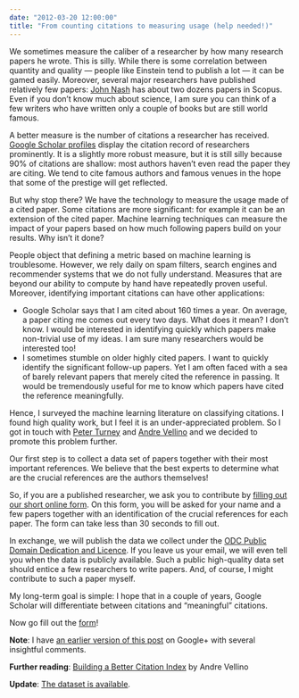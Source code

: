 ```yaml
---
date: "2012-03-20 12:00:00"
title: "From counting citations to measuring usage (help needed!)"
---
```




We sometimes measure the caliber of a researcher by how many research papers he wrote. This is silly. While there is some correlation between quantity and quality &mdash; people like Einstein tend to publish a lot &mdash; it can be gamed easily. Moreover, several major researchers have published relatively few papers: [John Nash](https://en.wikipedia.org/wiki/John_Forbes_Nash,_Jr.) has about two dozens papers in Scopus. Even if you don&rsquo;t know much about science, I am sure you can think of a few writers who have written only a couple of books but are still world famous.

A better measure is the number of citations a researcher has received. [Google Scholar profiles](https://scholar.google.com/citations?user=q1ja-G8AAAAJ) display the citation record of researchers prominently. It is a slightly more robust measure, but it is still silly because 90% of citations are shallow: most authors haven&rsquo;t even read the paper they are citing. We tend to cite famous authors and famous venues in the hope that some of the prestige will get reflected. 

But why stop there? We have the technology to measure the usage made of a cited paper. Some citations are more significant: for example it can be an extension of the cited paper. Machine learning techniques can measure the impact of your papers based on how much following papers build on your results. Why isn&rsquo;t it done?

People object that defining a metric based on machine learning is troublesome. However, we rely daily on spam filters, search engines and recommender systems that we do not fully understand. Measures that are beyond our ability to compute by hand have repeatedly proven useful. Moreover, identifying important citations can have other applications: 

- Google Scholar says that I am cited about 160 times a year. On average, a paper citing me comes out every two days. What does it mean? I don&rsquo;t know. I would be interested in identifying quickly which papers make non-trivial use of my ideas. I am sure many researchers would be interested too!
- I sometimes stumble on older highly cited papers. I want to quickly identify the significant follow-up papers. Yet I am often faced with a sea of barely relevant papers that merely cited the reference in passing. It would be tremendously useful for me to know which papers have cited the reference meaningfully.


Hence, I surveyed the machine learning literature on classifying citations. I found high quality work, but I feel it is an under-appreciated problem. So I got in touch with [Peter Turney](http://nova.apperceptual.com/) and [Andre Vellino](http://web.ncf.ca/andre/) and we decided to promote this problem further.

Our first step is to collect a data set of papers together with their most important references. We believe that the best experts to determine what are the crucial references are the authors themselves!

So, if you are a published researcher, we ask you to contribute by [filling out our short online form](https://docs.google.com/spreadsheet/viewform?formkey=dHlDalFfR1AzTXpaRXA2WEVlRUF5b0E6MA#gid=0). On this form, you will be asked for your name and a few papers together with an identification of the crucial references for each paper. The form can take less than 30 seconds to fill out.

In exchange, we will publish the data we collect under the [ODC Public Domain Dedication and Licence](http://opendatacommons.org/licenses/pddl/1-0/). If you leave us your email, we will even tell you when the data is publicly available. Such a public high-quality data set should entice a few researchers to write papers. And, of course, I might contribute to such a paper myself.

My long-term goal is simple: I hope that in a couple of years, Google Scholar will differentiate between citations and &ldquo;meaningful&rdquo; citations.

Now go fill out the [form](https://docs.google.com/spreadsheet/viewform?formkey=dHlDalFfR1AzTXpaRXA2WEVlRUF5b0E6MA#gid=0)!

__Note__: I have [an earlier version of this post](https://plus.google.com/105888615414982242080/posts/P5afw9AU5FD) on Google+ with several insightful comments.

__Further reading__: [Building a Better Citation Index](http://synthese.wordpress.com/2012/03/20/building-a-better-citation-index/) by Andre Vellino

__Update__: [The dataset is available](https://lemire.me/citationdata/). 

